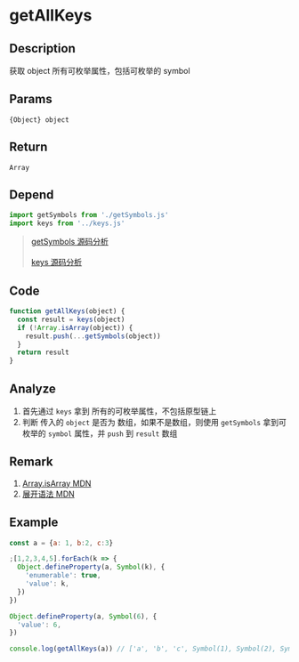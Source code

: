 # getAllKeys 

## Description 
获取 object 所有可枚举属性，包括可枚举的 symbol
## Params
`{Object} object`
## Return
`Array`
## Depend
```js
import getSymbols from './getSymbols.js'
import keys from '../keys.js'
```
> [getSymbols 源码分析](./getSymbols.md)
> <br/>
> <br/>
> [keys 源码分析](../export/keys.md)

## Code
```js
function getAllKeys(object) {
  const result = keys(object)
  if (!Array.isArray(object)) {
    result.push(...getSymbols(object))
  }
  return result
}
```
## Analyze
1. 首先通过 `keys` 拿到 所有的可枚举属性，不包括原型链上
2. 判断 传入的 `object` 是否为 数组，如果不是数组，则使用 `getSymbols` 拿到可枚举的 `symbol` 属性，并 `push` 到 `result` 数组
## Remark
1. [Array.isArray MDN](https://developer.mozilla.org/zh-CN/docs/Web/JavaScript/Reference/Global_Objects/Array/isArray)
2. [展开语法 MDN](https://developer.mozilla.org/zh-CN/docs/Web/JavaScript/Reference/Operators/Spread_syntax)
## Example
```js
const a = {a: 1, b:2, c:3}

;[1,2,3,4,5].forEach(k => {
  Object.defineProperty(a, Symbol(k), {
    'enumerable': true,
    'value': k,
  })
})

Object.defineProperty(a, Symbol(6), {
  'value': 6,
})

console.log(getAllKeys(a)) // ['a', 'b', 'c', Symbol(1), Symbol(2), Symbol(3), Symbol(4), Symbol(5)]
```
